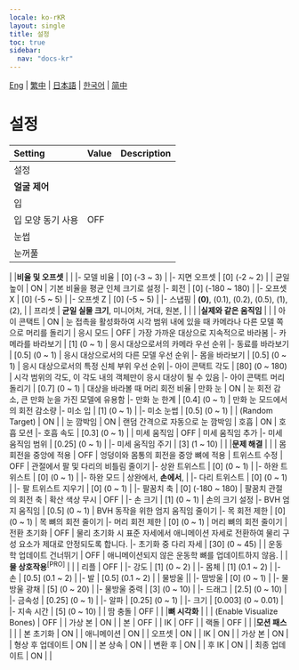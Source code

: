 ```yaml
---
locale: ko-rKR
layout: single
title: 설정
toc: true
sidebar:
  nav: "docs-kr"
---
```

[Eng](/dancexr/menu/2025.4/actor/all_settings) | [繁中](/tw/dancexr/menu/2025.4/actor/all_settings) | [日本語](/jp/dancexr/menu/2025.4/actor/all_settings) | [한국어](/kr/dancexr/menu/2025.4/actor/all_settings) | [简中](/zh/dancexr/menu/2025.4/actor/all_settings)

# 설정



| Setting | Value | Description |
| :--- | --- | :--- |
| 설정 || 
|**얼굴 제어** | | 
| 입 || 
| 입 모양 동기 사용 | OFF | 
| 눈썹 || 
| 눈꺼풀 || 
|
|**비율 및 오프셋** | | 
|- 모델 비율 | [0] (-3 ~ 3) | 
|- 지면 오프셋 | [0] (-2 ~ 2) | 
| 균일 높이 | ON | 기본 비율을 평균 인체 크기로 설정
|- 회전 | [0] (-180 ~ 180) | 
|- 오프셋 X | [0] (-5 ~ 5) | 
|- 오프셋 Z | [0] (-5 ~ 5) | 
|- 스냅핑 | **(0)**, (0.1), (0.2), (0.5), (1), (2),  | 
| 프리셋 | **균일 실물 크기**, 미니어처, 거대, 원본,  |  |
|
|**실제와 같은 움직임** | | 
| 아이 콘택트 | ON | 눈 접촉을 활성화하여 시각 범위 내에 있을 때 카메라나 다른 모델 쪽으로 머리를 돌리기
| 응시 모드 | OFF | 가장 가까운 대상으로 지속적으로 바라봄
|- 카메라를 바라보기 | [1] (0 ~ 1) | 응시 대상으로서의 카메라 우선 순위
|- 동료를 바라보기 | [0.5] (0 ~ 1) | 응시 대상으로서의 다른 모델 우선 순위
|- 몸을 바라보기 | [0.5] (0 ~ 1) | 응시 대상으로서의 특정 신체 부위 우선 순위
|- 아이 콘택트 각도 | [80] (0 ~ 180) | 시각 범위의 각도, 이 각도 내의 객체만이 응시 대상이 될 수 있음
|- 아이 콘택트 머리 돌리기 | [0.7] (0 ~ 1) | 대상을 바라볼 때 머리 회전 비율
| 만화 눈 | ON | 눈 회전 감소, 큰 만화 눈을 가진 모델에 유용함
|- 만화 눈 한계 | [0.4] (0 ~ 1) | 만화 눈 모드에서의 회전 감소량
|- 미소 입 | [1] (0 ~ 1) | 
|- 미소 눈썹 | [0.5] (0 ~ 1) | 
| (Random Target) | ON | 
| 눈 깜박임 | ON | 랜덤 간격으로 자동으로 눈 깜박임
| 호흡 | ON | 호흡 모션
|- 호흡 속도 | [0.3] (0 ~ 1) | 
| 미세 움직임 | OFF | 미세 움직임 추가
|- 미세 움직임 범위 | [0.25] (0 ~ 1) | 
|- 미세 움직임 주기 | [3] (1 ~ 10) | 
|
|**문제 해결** | | 
| 몸 회전을 중앙에 적용 | OFF | 엉덩이와 몸통의 회전을 중앙 뼈에 적용
| 트위스트 수정 | OFF | 관절에서 팔 및 다리의 비틀림 줄이기
|- 상완 트위스트 | [0] (0 ~ 1) | 
|- 하완 트위스트 | [0] (0 ~ 1) | 
|- 하완 모드 | 상완에서, **손에서**,  | 
|- 다리 트위스트 | [0] (0 ~ 1) | 
|- 팔 트위스트 지우기 | [0] (0 ~ 1) | 
|- 팔꿈치 축 | [0] (-180 ~ 180) | 팔꿈치 관절의 회전 축
| 확산 색상 무시 | OFF | 
|- 손 크기 | [1] (0 ~ 1) | 손의 크기 설정
|- BVH 엄지 움직임 | [0.5] (0 ~ 1) | BVH 동작을 위한 엄지 움직임 줄이기
|- 목 회전 제한 | [0] (0 ~ 1) | 목 뼈의 회전 줄이기
|- 머리 회전 제한 | [0] (0 ~ 1) | 머리 뼈의 회전 줄이기
| 전환 초기화 | OFF | 물리 초기화 시 표준 자세에서 애니메이션 자세로 전환하여 물리 구성 요소가 제대로 안정되도록 합니다.
|- 초기화 중 다리 자세 | [30] (0 ~ 45) | 
| 운동학 업데이트 건너뛰기 | OFF | 애니메이션되지 않은 운동학 뼈를 업데이트하지 않음.
|
|**물 상호작용**<sup>[PRO]</sup> | | 
| 리플 | OFF | 
|- 강도 | [1] (0 ~ 2) | 
|- 몸체 | [1] (0.1 ~ 2) | 
|- 손 | [0.5] (0.1 ~ 2) | 
|- 발 | [0.5] (0.1 ~ 2) | 
| 물방울 || 
|- 땀방울 | [0] (0 ~ 1) | 
|- 물방울 광채 | [5] (0 ~ 20) | 
|- 물방울 중력 | [3] (0 ~ 10) | 
|- 드래그 | [2.5] (0 ~ 10) | 
|- 금속성 | [0.25] (0 ~ 1) | 
|- 알파 | [0.25] (0 ~ 1) | 
|- 크기 | [0.003] (0 ~ 0.01) | 
|- 지속 시간 | [5] (0 ~ 10) | 
| 땀 충돌 | OFF | 
|
|**뼈 시각화** | | 
| (Enable Visualize Bones) | OFF | 
| 가상 본 | ON | 
| 본 | OFF | 
| IK | OFF | 
| 랙돌 | OFF | 
|
|**모션 패스** | | 
| 본 초기화 | ON | 
| 애니메이션 | ON | 
| 오프셋 | ON | 
| IK | ON | 
| 가상 본 | ON | 
| 형상 후 업데이트 | ON | 
| 본 상속 | ON | 
| 변환 후 | ON | 
| 후 IK | ON | 
| 최종 업데이트 | ON | 
|
